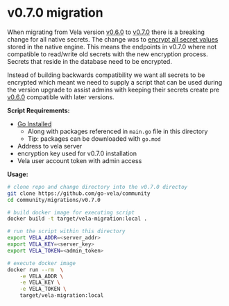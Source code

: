 # v0.7.0 migration

When migrating from Vela version [v0.6.0](https://github.com/go-vela/community/blob/master/releases/v0.6.0.md) to [v0.7.0](https://github.com/go-vela/community/blob/master/releases/v0.7.0.md)  there is a breaking change for all native secrets. The change was to [encrypt all secret values](https://github.com/go-vela/community/issues/100) stored in the native engine. This means the endpoints in v0.7.0 where not compatible to read/write old secrets with the new encryption process. Secrets that reside in the database need to be encrypted.

Instead of building backwards compatibility we want all secrets to be encrypted which meant we need to supply a script that can be used during the version upgrade to assist admins with keeping their secrets create pre [v0.6.0](https://github.com/go-vela/community/blob/master/releases/v0.6.0.md) compatible with later versions. 

**Script Requirements:**

* [Go Installed](https://golang.org/doc/install)
  * Along with packages referenced in `main.go` file in this directory
  * Tip: packages can be downloaded with `go.mod`
* Address to vela server
* encryption key used for v0.7.0 installation
* Vela user account token with admin access

**Usage:**

```sh
# clone repo and change directory into the v0.7.0 directoy
git clone https://github.com/go-vela/community
cd community/migrations/v0.7.0

# build docker image for executing script
docker build -t target/vela-migration:local .

# run the script within this directory
export VELA_ADDR=<server_addr>
export VELA_KEY=<server_key>
export VELA_TOKEN=<admin_token>

# execute docker image
docker run --rm  \
    -e VELA_ADDR \
    -e VELA_KEY \
    -e VELA_TOKEN \
    target/vela-migration:local
```